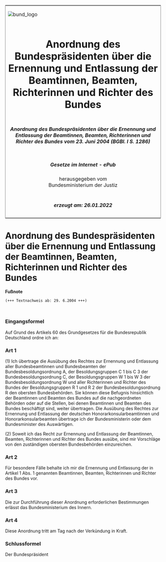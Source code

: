 <span id="DECKBLATT.html"></span>

<table border="0" frame="border" width="100%">

<tr valign="top">

<td align="left">

![bund\_logo](BfJ_2021_Web_de_de.gif)

</td>

<td align="right">

 

</td>

</tr>

<tr align="center" valign="middle">

<td colspan="2">

# Anordnung des Bundespräsidenten über die Ernennung und Entlassung der Beamtinnen, Beamten, Richterinnen und Richter des Bundes

</td>

</tr>

<tr align="center" valign="middle">

<td colspan="2">

##### Anordnung des Bundespräsidenten über die Ernennung und Entlassung der Beamtinnen, Beamten, Richterinnen und Richter des Bundes vom 23. Juni 2004 (BGBl. I S. 1286)

</td>

</tr>

<tr align="center" valign="middle">

<td colspan="2">

  
  

##### Gesetze im Internet - ePub  
  
herausgegeben vom  
Bundesministerium der Justiz

</td>

</tr>

<tr align="center" valign="bottom">

<td colspan="2">

  
  

##### erzeugt am: 26.01.2022

</td>

</tr>

</table>

<span id="BJNR128600004.html"></span>

# Anordnung des Bundespräsidenten über die Ernennung und Entlassung der Beamtinnen, Beamten, Richterinnen und Richter des Bundes

<div>

  
**Fußnote**

<div class="jnhtml">

<div>

<div class="jurAbsatz">

  

``` 
(+++ Textnachweis ab: 29. 6.2004 +++)

 
```

</div>

</div>

</div>

</div>

<span id="BJNR128600004BJNE000100000.html"></span>

### Eingangsformel  

<div>

<div class="jnhtml">

<div>

<div class="jurAbsatz">

Auf Grund des Artikels 60 des Grundgesetzes für die Bundesrepublik
Deutschland ordne ich an:

</div>

</div>

</div>

</div>

<span id="BJNR128600004BJNE000200000.html"></span>

### Art 1  

<div>

<div class="jnhtml">

<div>

<div class="jurAbsatz">

(1) Ich übertrage die Ausübung des Rechtes zur Ernennung und Entlassung
aller Bundesbeamtinnen und Bundesbeamten der Bundesbesoldungsordnung A,
der Besoldungsgruppen C 1 bis C 3 der Bundesbesoldungsordnung C, der
Besoldungsgruppen W 1 bis W 3 der Bundesbesoldungsordnung W und aller
Richterinnen und Richter des Bundes der Besoldungsgruppen R 1 und R 2
der Bundesbesoldungsordnung R den obersten Bundesbehörden. Sie können
diese Befugnis hinsichtlich der Beamtinnen und Beamten des Bundes auf
die nachgeordneten Behörden oder auf die Stellen, bei denen Beamtinnen
und Beamten des Bundes beschäftigt sind, weiter übertragen. Die Ausübung
des Rechtes zur Ernennung und Entlassung der deutschen
Honorarkonsularbeamtinnen und Honorarkonsularbeamten übertrage ich der
Bundesministerin oder dem Bundesminister des Auswärtigen.

</div>

<div class="jurAbsatz">

(2) Soweit ich das Recht zur Ernennung und Entlassung der Beamtinnen,
Beamten, Richterinnen und Richter des Bundes ausübe, sind mir Vorschläge
von den zuständigen obersten Bundesbehörden einzureichen.

</div>

</div>

</div>

</div>

<span id="BJNR128600004BJNE000300000.html"></span>

### Art 2  

<div>

<div class="jnhtml">

<div>

<div class="jurAbsatz">

Für besondere Fälle behalte ich mir die Ernennung und Entlassung der in
Artikel 1 Abs. 1 genannten Beamtinnen, Beamten, Richterinnen und Richter
des Bundes vor.

</div>

</div>

</div>

</div>

<span id="BJNR128600004BJNE000400000.html"></span>

### Art 3  

<div>

<div class="jnhtml">

<div>

<div class="jurAbsatz">

Die zur Durchführung dieser Anordnung erforderlichen Bestimmungen
erlässt das Bundesministerium des Innern.

</div>

</div>

</div>

</div>

<span id="BJNR128600004BJNE000500000.html"></span>

### Art 4  

<div>

<div class="jnhtml">

<div>

<div class="jurAbsatz">

Diese Anordnung tritt am Tag nach der Verkündung in Kraft.

</div>

</div>

</div>

</div>

<span id="BJNR128600004BJNE000600000.html"></span>

### Schlussformel  

<div>

<div class="jnhtml">

<div>

<div class="jurAbsatz">

<span class="SP">Der Bundespräsident</span>

</div>

</div>

</div>

</div>

